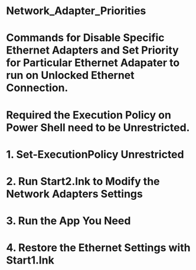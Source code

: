 # Network_Adapter_Priorities
# Commands for Disable Specific Ethernet Adapters and Set Priority for Particular Ethernet Adapater to run on Unlocked Ethernet Connection.
# Required the Execution Policy on Power Shell need to be Unrestricted.
# 1. Set-ExecutionPolicy Unrestricted
# 2. Run Start2.lnk to Modify the Network Adapters Settings
# 3. Run the App You Need
# 4. Restore the Ethernet Settings with Start1.lnk 

